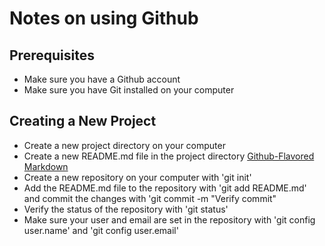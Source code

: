 # Notes on using Github

## Prerequisites

- Make sure you have a Github account
- Make sure you have Git installed on your computer

## Creating a New Project

- Create a new project directory on your computer
- Create a new README.md file in the project directory [Github-Flavored Markdown](https://docs.github.com/en/get-started/writing-on-github/getting-started-with-writing-and-formatting-on-github/basic-writing-and-formatting-syntax)
- Create a new repository on your computer with 'git init'
- Add the README.md file to the repository with 'git add README.md' and commit the changes with 'git commit -m "Verify commit"
- Verify the status of the repository with 'git status'
- Make sure your user and email are set in the repository with 'git config user.name' and 'git config user.email'